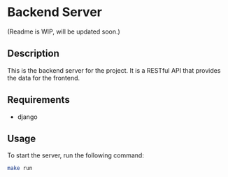 # Backend Server

(Readme is WIP, will be updated soon.)

## Description

This is the backend server for the project. It is a RESTful API that provides the data for the frontend.

## Requirements

- django

## Usage

To start the server, run the following command:

```bash
make run
```
